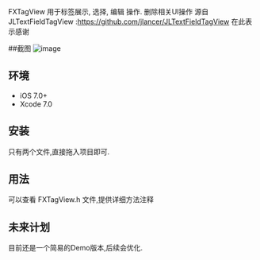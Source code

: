 FXTagView 用于标签展示, 选择, 编辑 操作.
删除相关UI操作 源自 JLTextFieldTagView  :https://github.com/jlancer/JLTextFieldTagView 在此表示感谢

##截图
![image](https://github.com/ftxbird/FXTagView/tagViewScreenShot.png) 

## 环境

* iOS 7.0+ 
* Xcode 7.0

## 安装
只有两个文件,直接拖入项目即可.


## 用法

可以查看 FXTagView.h 文件,提供详细方法注释


## 未来计划

目前还是一个简易的Demo版本,后续会优化.
